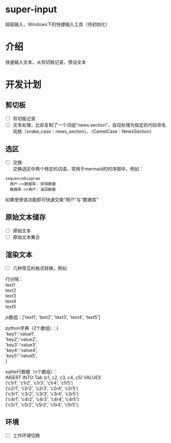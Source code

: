 # super-input
超级输入，Windows下的快捷输入工具（待初始化）
# 介绍
快速输入文本，从剪切板记录，预设文本
# 开发计划
## 剪切板
- [ ] 剪切板记录
- [ ] 文本处理，比如复制了一个词组"news section"，自动处理为指定的代码命名风格（snake_case：news_section）、（CamelCase：NewsSection）
## 选区
- [ ] 交换  
交换选区中两个特定的词语，常用于mermaid的时序图中，例如：  
```mermind
sequenceDiagram
  用户->>数据库: 获得数据  
  数据库->>用户: 返回数据  
```
如果使用该功能即可快速交换“用户”与“数据库”  
## 原始文本储存
- [ ] 原始文本
- [ ] 原始文本集合
## 渲染文本
- [ ] 几种常见的格式转换，例如 

行分隔：  
text1  
text2  
text3  
text4  
text5  


js数组：['text1', 'text2', 'text3', 'text4', 'text5'] 

python字典（2个数组）：{  
'key1':'value1',  
'key2':'value2',  
'key3':'value3',  
'key4':'value4',  
'key5':'value5',  
}

sqlite行数据（n个数组）：  
INSERT INTO Tab (c1, c2, c3, c4, c5) VALUES  
('c1r1', 'c1r2', 'c1r3', 'c1r4', 'c1r5')  
('c2r1', 'c2r2', 'c2r3', 'c2r4', 'c2r5')  
('c3r1', 'c3r2', 'c3r3', 'c3r4', 'c3r5')  
('c4r1', 'c4r2', 'c4r3', 'c4r4', 'c4r5')  
('c5r1', 'c5r2', 'c5r3', 'c5r4', 'c5r5');



## 环境
- [ ] 工作环境切换
